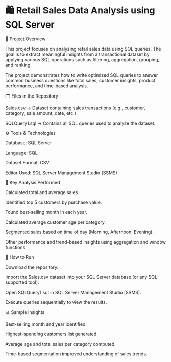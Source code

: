 # 🛍️ Retail Sales Data Analysis using SQL Server

📘 Project Overview

This project focuses on analyzing retail sales data using SQL queries. The goal is to extract meaningful insights from a transactional dataset by applying various SQL operations such as filtering, aggregation, grouping, and ranking.

The project demonstrates how to write optimized SQL queries to answer common business questions like total sales, customer insights, product performance, and time-based analysis.

🗂️ Files in the Repository

Sales.csv → Dataset containing sales transactions (e.g., customer, category, sale amount, date, etc.)

SQLQuery1.sql → Contains all SQL queries used to analyze the dataset.

⚙️ Tools & Technologies

Database: SQL Server

Language: SQL

Dataset Format: CSV

Editor Used: SQL Server Management Studio (SSMS)

🧠 Key Analysis Performed

Calculated total and average sales.

Identified top 5 customers by purchase value.

Found best-selling month in each year.

Calculated average customer age per category.

Segmented sales based on time of day (Morning, Afternoon, Evening).

Other performance and trend-based insights using aggregation and window functions.

🚀 How to Run

Download the repository.

Import the Sales.csv dataset into your SQL Server database (or any SQL-supported tool).

Open SQLQuery1.sql in SQL Server Management Studio (SSMS).

Execute queries sequentially to view the results.

📊 Sample Insights

Best-selling month and year identified.

Highest-spending customers list generated.

Average age and total sales per category computed.

Time-based segmentation improved understanding of sales trends.

